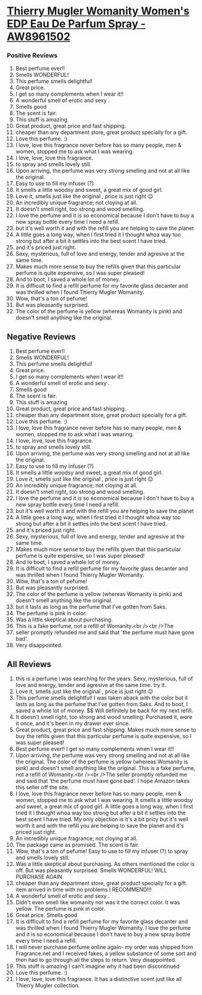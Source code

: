 # [Thierry Mugler Womanity Women&#x27;s EDP Eau De Parfum Spray - AW8961502](https://products.checkmycream.com/products/Thierry-Mugler-Womanity-Women&#x27;s-EDP-Eau-De-Parfum-Spray-AW8961502.html)

### Positive Reviews

<ol>
      <li>Best perfume ever!!</li>
      <li>Smells WONDERFUL!  </li>
      <li>This perfume smells delightful!</li>
      <li>Great price.</li>
      <li>I get so many complements when I wear it!!</li>
      <li>A wonderful smell of erotic and sexy .</li>
      <li>Smells good</li>
      <li>The scent is fair.</li>
      <li>This stuff is amazing</li>
      <li>Great product, great price and fast shipping.</li>
      <li>cheaper than any department store, great product specially for a gift.</li>
      <li>Love this perfume. :)</li>
      <li>I love, love this fragrance never before has so many people, men &amp; women, stopped me to ask what I was wearing.  </li>
      <li>I love, love, love this fragrance.</li>
      <li>to spray and smells lovely still.</li>
      <li>Upon arriving, the perfume was very strong smelling and not at all like the original.  </li>
      <li>Easy to use to fill my infuser (?)</li>
      <li>It smells a little woodsy and sweet, a great mix of good girl.  </li>
      <li>Love it, smells just like the original , price is just right 😉</li>
      <li>An incredibly unique fragrance; not cloying at all.</li>
      <li>It doesn&#x27;t smell right, too strong and wood smelling.</li>
      <li>I love the perfume and it is so economical because I don&#x27;t have to buy a new spray bottle every time I need a refill.</li>
      <li>but it&#x27;s well worth it and with the refill you are helping to save the planet</li>
      <li>A little goes a long way, when I first tried it I thought whoa way too strong but after a bit it settles into the best scent I have tried.  </li>
      <li>and it&#x27;s priced just right.</li>
      <li>Sexy, mysterious, full of love and energy, tender and agresive at the same time.</li>
      <li>Makes much more sense to buy the refills given that this particular perfume is quite expensive, so I was super pleased!</li>
      <li>And to boot, I saved a whole lot of money.</li>
      <li>It is difficult to find a refill perfume for my favorite glass decanter and was thrilled when I found Thierry Mugler Womanity.  </li>
      <li>Wow, that&#x27;s a ton of pefume!  </li>
      <li>But was pleasantly surprised.</li>
      <li>The color of the perfume is yellow (whereas Womanity is pink) and doesn&#x27;t smell anything like the original.  </li>
</ol>


<h2>Negative Reviews</h2>
<ol>
<li> Best perfume ever!!</li>
<li> Smells WONDERFUL!  </li>
<li> This perfume smells delightful!</li>
<li> Great price.</li>
<li> I get so many complements when I wear it!!</li>
<li> A wonderful smell of erotic and sexy .</li>
<li> Smells good</li>
<li> The scent is fair.</li>
<li> This stuff is amazing</li>
<li> Great product, great price and fast shipping.</li>
<li> cheaper than any department store, great product specially for a gift.</li>
<li> Love this perfume. :)</li>
<li> I love, love this fragrance never before has so many people, men &amp; women, stopped me to ask what I was wearing.  </li>
<li> I love, love, love this fragrance.</li>
<li> to spray and smells lovely still.</li>
<li> Upon arriving, the perfume was very strong smelling and not at all like the original.  </li>
<li> Easy to use to fill my infuser (?)</li>
<li> It smells a little woodsy and sweet, a great mix of good girl.  </li>
<li> Love it, smells just like the original , price is just right 😉</li>
<li> An incredibly unique fragrance; not cloying at all.</li>
<li> It doesn&#x27;t smell right, too strong and wood smelling.</li>
<li> I love the perfume and it is so economical because I don&#x27;t have to buy a new spray bottle every time I need a refill.</li>
<li> but it&#x27;s well worth it and with the refill you are helping to save the planet</li>
<li> A little goes a long way, when I first tried it I thought whoa way too strong but after a bit it settles into the best scent I have tried.  </li>
<li> and it&#x27;s priced just right.</li>
<li> Sexy, mysterious, full of love and energy, tender and agresive at the same time.</li>
<li> Makes much more sense to buy the refills given that this particular perfume is quite expensive, so I was super pleased!</li>
<li> And to boot, I saved a whole lot of money.</li>
<li> It is difficult to find a refill perfume for my favorite glass decanter and was thrilled when I found Thierry Mugler Womanity.  </li>
<li> Wow, that&#x27;s a ton of pefume!  </li>
<li> But was pleasantly surprised.</li>
<li> The color of the perfume is yellow (whereas Womanity is pink) and doesn&#x27;t smell anything like the original.  </li>
<li> but it lasts as long as the perfume that I&#x27;ve gotten from Saks.</li>
<li> The perfume is pink in color.</li>
<li> Was a little skeptical about purchasing.</li>
<li> This is a fake perfume, not a refill of Womanity.&lt;br /&gt;&lt;br /&gt;The</li>
<li> seller promptly refunded me and said that &#x27;the perfume must have gone bad&#x27;.  </li>
<li> Very disappointed.</li>
</ol>

<h2>All Reviews</h2>

<ol>
    <li> this is a perfume i was searching for the years. Sexy, mysterious, full of love and energy, tender and agresive at the same time. try it.</li>
    <li> Love it, smells just like the original , price is just right 😉</li>
    <li> This perfume smells delightful! I was taken aback with the color but it lasts as long as the perfume that I&#x27;ve gotten from Saks. And to boot, I saved a whole lot of money. $$ Will definitely be back for my next refill.</li>
    <li> It doesn&#x27;t smell right, too strong and wood smelling. Purchased it, wore it once, and it&#x27;s been in my drawer ever since.</li>
    <li> Great product, great price and fast shipping. Makes much more sense to buy the refills given that this particular perfume is quite expensive, so I was super pleased!</li>
    <li> Best perfume ever!! I get so many complements when I wear it!!</li>
    <li> Upon arriving, the perfume was very strong smelling and not at all like the original.  The color of the perfume is yellow (whereas Womanity is pink) and doesn&#x27;t smell anything like the original.  This is a fake perfume, not a refill of Womanity.&lt;br /&gt;&lt;br /&gt;The seller promptly refunded me and said that &#x27;the perfume must have gone bad&#x27;.  I hope Amazon takes this seller off the site.</li>
    <li> I love, love this fragrance never before has so many people, men &amp; women, stopped me to ask what I was wearing.  It smells a little woodsy and sweet, a great mix of good girl.  A little goes a long way, when I first tried it I thought whoa way too strong but after a bit it settles into the best scent I have tried.  My only objection is it&#x27;s a bit pricy but it&#x27;s well worth it and with the refill you are helping to save the planet and it&#x27;s priced just right.</li>
    <li> An incredibly unique fragrance; not cloying at all.</li>
    <li> The package came as promised. The scent is fair.</li>
    <li> Wow, that&#x27;s a ton of pefume!  Easy to use to fill my infuser (?) to spray and smells lovely still.</li>
    <li> Was a little skeptical about purchasing. As others mentioned the color is off. But was pleasantly surprised. Smells WONDERFUL!  WILL PURCHASE AGAIN.</li>
    <li> cheaper than any department store, great product specially for a gift. item arrived in time with no problems I RECOMMEND!!!</li>
    <li> A wonderful smell of erotic and sexy .</li>
    <li> Didn&#x27;t even smell like womanity nor was it the correct color.  It was yellow.  The perfume is pink in color.</li>
    <li> Great price. Smells good</li>
    <li> It is difficult to find a refill perfume for my favorite glass decanter and was thrilled when I found Thierry Mugler Womanity.  I love the perfume and it is so economical because I don&#x27;t have to buy a new spray bottle every time I need a refill.</li>
    <li> I will never purchase perfume online again- my order was shipped from Fragrance.net  and I received fakes, a yellow substance of some sort and then had to go through all the steps to return. Very disappointed.</li>
    <li> This stuff is amazing I can&#x27;t imagine why it had been discontinued</li>
    <li> Love this perfume. :)</li>
    <li> I love, love, love this fragrance. It has a distinctive scent just like all Thierry Mugler collection.</li>
</ol>




